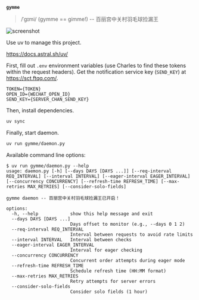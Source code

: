 **`gymme`**

> /ˈɡɪmi/ (gymme == gimme!) -- 百丽宫中关村羽毛球捡漏王

![screenshot](https://github.com/user-attachments/assets/d4b627e9-4c28-45cd-9fe2-eaa275ceab56)

Use uv to manage this project.

<https://docs.astral.sh/uv/>

First, fill out `.env` environment variables (use Charles to find these tokens within the request headers). Get the notification service key (`SEND_KEY`) at <https://sct.ftqq.com/>.

```env
TOKEN={TOKEN}
OPEN_ID={WECHAT_OPEN_ID}
SEND_KEY={SERVER_CHAN_SEND_KEY}
```

Then, install dependencies.

```bash
uv sync
```

Finally, start daemon.

```bash
uv run gymme/daemon.py
```

Available command line options:

```console
$ uv run gymme/daemon.py --help
usage: daemon.py [-h] [--days DAYS [DAYS ...]] [--req-interval REQ_INTERVAL] [--interval INTERVAL] [--eager-interval EAGER_INTERVAL] [--concurrency CONCURRENCY] [--refresh-time REFRESH_TIME] [--max-retries MAX_RETRIES] [--consider-solo-fields]

gymme daemon -- 百丽宫中关村羽毛球捡漏王已开启！

options:
  -h, --help            show this help message and exit
  --days DAYS [DAYS ...]
                        Days offset to monitor (e.g., --days 0 1 2)
  --req-interval REQ_INTERVAL
                        Interval between requests to avoid rate limits
  --interval INTERVAL   Interval between checks
  --eager-interval EAGER_INTERVAL
                        Interval for eager checking
  --concurrency CONCURRENCY
                        Concurrent order attempts during eager mode
  --refresh-time REFRESH_TIME
                        Schedule refresh time (HH:MM format)
  --max-retries MAX_RETRIES
                        Retry attempts for server errors
  --consider-solo-fields
                        Consider solo fields (1 hour)
```
